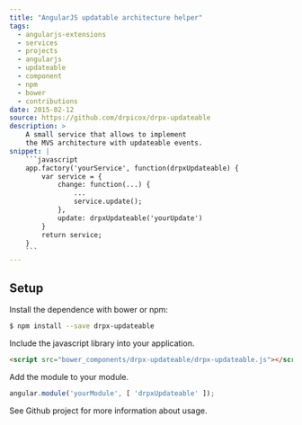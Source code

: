 ```yaml
---
title: "AngularJS updatable architecture helper"
tags:
  - angularjs-extensions
  - services
  - projects
  - angularjs
  - updateable
  - component
  - npm
  - bower
  - contributions
date: 2015-02-12
source: https://github.com/drpicox/drpx-updateable
description: >
    A small service that allows to implement
    the MVS architecture with updateable events.
snippet: |
    ```javascript
    app.factory('yourService', function(drpxUpdateable) {
        var service = {
            change: function(...) {
                ...
                service.update();
            },
            update: drpxUpdateable('yourUpdate')
        }
        return service;
    }
    ```
---
```



## Setup

Install the dependence with bower or npm:

```bash
$ npm install --save drpx-updateable
```

Include the javascript library into your application.

```html
<script src="bower_components/drpx-updateable/drpx-updateable.js"></script>
```

Add the module to your module.

```javascript
angular.module('yourModule', [ 'drpxUpdateable' ]);
```

See Github project for more information about usage.

